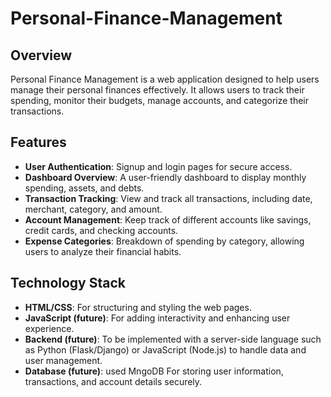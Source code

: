 # Personal-Finance-Management

## Overview

Personal Finance Management is a web application designed to help users manage their personal finances effectively. It allows users to track their spending, monitor their budgets, manage accounts, and categorize their transactions.

## Features

- **User Authentication**: Signup and login pages for secure access.
- **Dashboard Overview**: A user-friendly dashboard to display monthly spending, assets, and debts.
- **Transaction Tracking**: View and track all transactions, including date, merchant, category, and amount.
- **Account Management**: Keep track of different accounts like savings, credit cards, and checking accounts.
- **Expense Categories**: Breakdown of spending by category, allowing users to analyze their financial habits.

## Technology Stack

- **HTML/CSS**: For structuring and styling the web pages.
- **JavaScript (future)**: For adding interactivity and enhancing user experience.
- **Backend (future)**: To be implemented with a server-side language such as Python (Flask/Django) or    JavaScript (Node.js) to handle data and user management.
- **Database (future)**: used MngoDB For storing user information, transactions, and account details securely.

